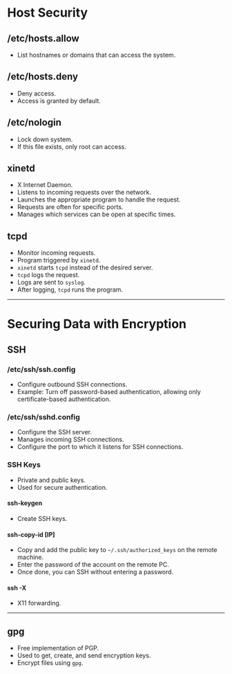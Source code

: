 # Host Security

## /etc/hosts.allow
- List hostnames or domains that can access the system.

## /etc/hosts.deny
- Deny access.
- Access is granted by default.

## /etc/nologin
- Lock down system.
- If this file exists, only root can access.

## xinetd
- X Internet Daemon.
- Listens to incoming requests over the network.
- Launches the appropriate program to handle the request.
- Requests are often for specific ports.
- Manages which services can be open at specific times.

## tcpd
- Monitor incoming requests.
- Program triggered by `xinetd`.
- `xinetd` starts `tcpd` instead of the desired server.
- `tcpd` logs the request.
- Logs are sent to `syslog`.
- After logging, `tcpd` runs the program.

---

# Securing Data with Encryption

## SSH

### /etc/ssh/ssh.config
- Configure outbound SSH connections.
- Example: Turn off password-based authentication, allowing only certificate-based authentication.

### /etc/ssh/sshd.config
- Configure the SSH server.
- Manages incoming SSH connections.
- Configure the port to which it listens for SSH connections.

### SSH Keys
- Private and public keys.
- Used for secure authentication.

#### ssh-keygen
- Create SSH keys.

#### ssh-copy-id [IP]
- Copy and add the public key to `~/.ssh/authorized_keys` on the remote machine.
- Enter the password of the account on the remote PC.
- Once done, you can SSH without entering a password.

#### ssh -X
- X11 forwarding.

---

## gpg
- Free implementation of PGP.
- Used to get, create, and send encryption keys.
- Encrypt files using `gpg`.

